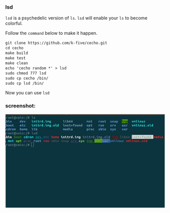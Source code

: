 ### lsd
`lsd` is a psychedelic version of `ls`. `lsd` will enable your `ls` to become colorful.

Follow the `command` below to make it happen.

```
git clone https://github.com/k-five/cecho.git
cd cecho
make build
make test
make clean
echo 'cecho random *' > lsd
sudo chmod 777 lsd
sudo cp cecho /bin/
sudo cp lsd /bin/
```
Now you can use `lsd`

### screenshot:  
![lsd_screenshot](https://github.com/arjun-gautam/lsd/blob/master/lsd.png)
